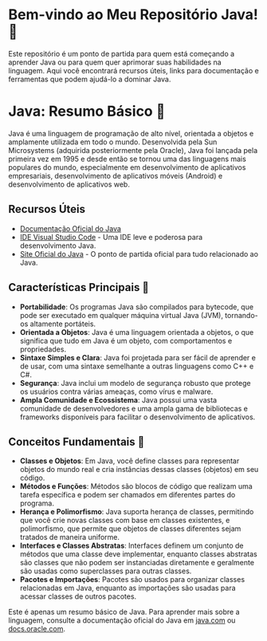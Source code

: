 # Bem-vindo ao Meu Repositório Java! 🎉

Este repositório é um ponto de partida para quem está começando a aprender Java ou para quem quer aprimorar suas habilidades na linguagem. Aqui você encontrará recursos úteis, links para documentação e ferramentas que podem ajudá-lo a dominar Java.

# Java: Resumo Básico 🚀

Java é uma linguagem de programação de alto nível, orientada a objetos e amplamente utilizada em todo o mundo. Desenvolvida pela Sun Microsystems (adquirida posteriormente pela Oracle), Java foi lançada pela primeira vez em 1995 e desde então se tornou uma das linguagens mais populares do mundo, especialmente em desenvolvimento de aplicativos empresariais, desenvolvimento de aplicativos móveis (Android) e desenvolvimento de aplicativos web.

## Recursos Úteis

- [Documentação Oficial do Java](https://docs.oracle.com/en/java/)
- [IDE Visual Studio Code](https://code.visualstudio.com/) - Uma IDE leve e poderosa para desenvolvimento Java.
- [Site Oficial do Java](https://www.java.com/) - O ponto de partida oficial para tudo relacionado ao Java.

## Características Principais 🌟

- **Portabilidade**: Os programas Java são compilados para bytecode, que pode ser executado em qualquer máquina virtual Java (JVM), tornando-os altamente portáteis.
- **Orientada a Objetos**: Java é uma linguagem orientada a objetos, o que significa que tudo em Java é um objeto, com comportamentos e propriedades.
- **Sintaxe Simples e Clara**: Java foi projetada para ser fácil de aprender e de usar, com uma sintaxe semelhante a outras linguagens como C++ e C#.
- **Segurança**: Java inclui um modelo de segurança robusto que protege os usuários contra várias ameaças, como vírus e malware.
- **Ampla Comunidade e Ecossistema**: Java possui uma vasta comunidade de desenvolvedores e uma ampla gama de bibliotecas e frameworks disponíveis para facilitar o desenvolvimento de aplicativos.

## Conceitos Fundamentais 📘

- **Classes e Objetos**: Em Java, você define classes para representar objetos do mundo real e cria instâncias dessas classes (objetos) em seu código.
- **Métodos e Funções**: Métodos são blocos de código que realizam uma tarefa específica e podem ser chamados em diferentes partes do programa.
- **Herança e Polimorfismo**: Java suporta herança de classes, permitindo que você crie novas classes com base em classes existentes, e polimorfismo, que permite que objetos de classes diferentes sejam tratados de maneira uniforme.
- **Interfaces e Classes Abstratas**: Interfaces definem um conjunto de métodos que uma classe deve implementar, enquanto classes abstratas são classes que não podem ser instanciadas diretamente e geralmente são usadas como superclasses para outras classes.
- **Pacotes e Importações**: Pacotes são usados para organizar classes relacionadas em Java, enquanto as importações são usadas para acessar classes de outros pacotes.

Este é apenas um resumo básico de Java. Para aprender mais sobre a linguagem, consulte a documentação oficial do Java em [java.com](https://www.java.com/) ou [docs.oracle.com](https://docs.oracle.com/en/java/).
